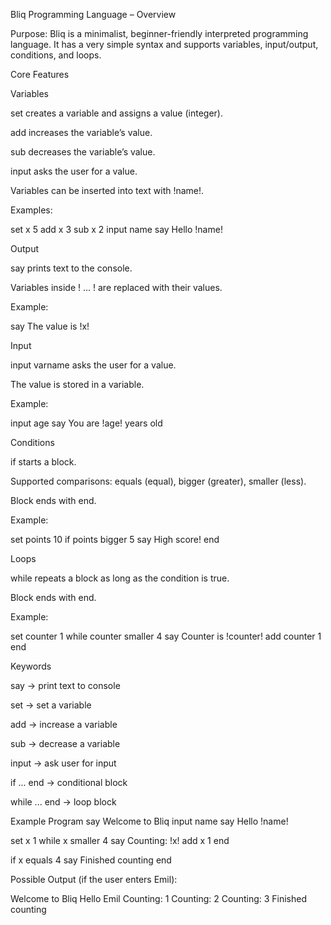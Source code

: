 Bliq Programming Language – Overview

Purpose:
Bliq is a minimalist, beginner-friendly interpreted programming language. It has a very simple syntax and supports variables, input/output, conditions, and loops.

Core Features

Variables

set creates a variable and assigns a value (integer).

add increases the variable’s value.

sub decreases the variable’s value.

input asks the user for a value.

Variables can be inserted into text with !name!.

Examples:

set x 5
add x 3
sub x 2
input name
say Hello !name!


Output

say prints text to the console.

Variables inside ! ... ! are replaced with their values.

Example:

say The value is !x!


Input

input varname asks the user for a value.

The value is stored in a variable.

Example:

input age
say You are !age! years old


Conditions

if starts a block.

Supported comparisons: equals (equal), bigger (greater), smaller (less).

Block ends with end.

Example:

set points 10
if points bigger 5
    say High score!
end


Loops

while repeats a block as long as the condition is true.

Block ends with end.

Example:

set counter 1
while counter smaller 4
    say Counter is !counter!
    add counter 1
end

Keywords

say → print text to console

set → set a variable

add → increase a variable

sub → decrease a variable

input → ask user for input

if ... end → conditional block

while ... end → loop block

Example Program
say Welcome to Bliq
input name
say Hello !name!

set x 1
while x smaller 4
    say Counting: !x!
    add x 1
end

if x equals 4
    say Finished counting
end


Possible Output (if the user enters Emil):

Welcome to Bliq
Hello Emil
Counting: 1
Counting: 2
Counting: 3
Finished counting
